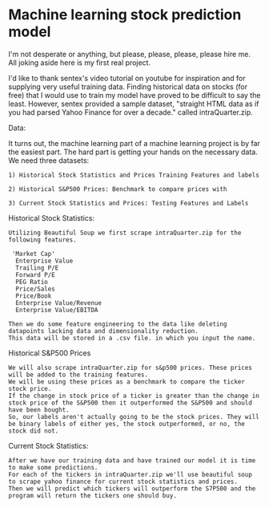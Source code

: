 # Machine learning stock prediction model
I'm not desperate or anything, but please, please, please, please hire me. 
All joking aside here is my first real project. 

I'd like to thank sentex's video tutorial on youtube for inspiration and for supplying very useful training data. 
Finding historical data on stocks (for free) that I would use to train my model have proved to be difficult to say the least. 
However, sentex provided a sample dataset, "straight HTML data as if you had parsed Yahoo Finance for over a decade." called intraQuarter.zip. 

Data:

  It turns out, the machine learning part of a machine learning project is by far the easiest part. 
  The hard part is getting your hands on the necessary data. We need three datasets:
  
    1) Historical Stock Statistics and Prices Training Features and labels
   
    2) Historical S&P500 Prices: Benchmark to compare prices with  
    
    3) Current Stock Statistics and Prices: Testing Features and Labels

Historical Stock Statistics:

    Utilizing Beautiful Soup we first scrape intraQuarter.zip for the following features.
    
     'Market Cap'
      Enterprise Value
      Trailing P/E
      Forward P/E
      PEG Ratio
      Price/Sales
      Price/Book
      Enterprise Value/Revenue
      Enterprise Value/EBITDA
      
    Then we do some feature engineering to the data like deleting datapoints lacking data and dimensionality reduction.  
    This data will be stored in a .csv file. in which you input the name. 
    
Historical S&P500 Prices
    
    We will also scrape intraQuarter.zip for s&p500 prices. These prices will be added to the training features. 
    We will be using these prices as a benchmark to compare the ticker stock price. 
    If the change in stock price of a ticker is greater than the change in stock price of the S&P500 then it outperformed the S&P500 and should have been bought. 
    So, our labels aren't actually going to be the stock prices. They will be binary labels of either yes, the stock outperformed, or no, the stock did not. 
    
    
Current Stock Statistics:

    After we have our training data and have trained our model it is time to make some predictions. 
    For each of the tickers in intraQuarter.zip we'll use beautiful soup to scrape yahoo finance for current stock statistics and prices. 
    Then we will predict which tickers will outperform the S7P500 and the program will return the tickers one should buy. 
    




